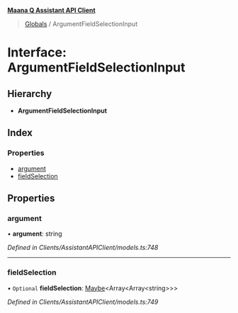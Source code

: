 **[Maana Q Assistant API Client](../README.md)**

> [Globals](../README.md) / ArgumentFieldSelectionInput

# Interface: ArgumentFieldSelectionInput

## Hierarchy

* **ArgumentFieldSelectionInput**

## Index

### Properties

* [argument](argumentfieldselectioninput.md#argument)
* [fieldSelection](argumentfieldselectioninput.md#fieldselection)

## Properties

### argument

•  **argument**: string

*Defined in Clients/AssistantAPIClient/models.ts:748*

___

### fieldSelection

• `Optional` **fieldSelection**: [Maybe](../README.md#maybe)\<Array\<Array\<string>>>

*Defined in Clients/AssistantAPIClient/models.ts:749*
